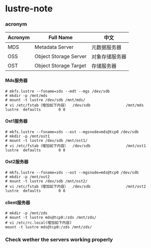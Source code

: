 # lustre-note


### acronym

Acronym | Full Name | 中文
------------ | ------------- | ------------
MDS | Metadata Server | 元数据服务器
OSS | Object Storage Server | 对象存储服务器
OST | Object Storage Target | 存储服务器



#### Mds服务器  
```
# mkfs.lustre --fsname=zds --mdt --mgs /dev/sdb
# mkdir -p /mnt/mds  
# mount -t lustre /dev/sdb /mnt/mds/
# vi /etc/fstab（增加如下内容）  /dev/sdb                /mnt/mds                lustre  defaults        0 0
```

#### Ost1服务器
```
# mkfs.lustre --fsname=zds --ost --mgsnode=mds@tcp0 /dev/sdb
# mkdir -p /mnt/ost1  
# mount -t lustre /dev/sdb /mnt/ost1/
# vi /etc/fstab（增加如下内容）  /dev/sdb                /mnt/ost1                lustre  defaults        0 0
```

#### Ost2服务器
```
# mkfs.lustre --fsname=zds --ost --mgsnode=mds@tcp0 /dev/sdb
# mkdir -p /mnt/ost2  
# mount -t lustre /dev/sdb /mnt/ost2/
# vi /etc/fstab（增加如下内容）  /dev/sdb                /mnt/ost2                lustre  defaults        0 0
```

#### client服务器  
```
# mkdir -p /mnt/zds    
# mount -t lustre mds@tcp0:/zds /mnt/zds/
# vi /etc/rc.local(增加如下内容)  
mount -t lustre mds@tcp0:/zds /mnt/zds/
```

### Check wether the servers working properly
